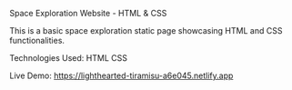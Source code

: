 Space Exploration Website - HTML & CSS

This is a basic space exploration static page showcasing HTML and CSS functionalities.

Technologies Used:
HTML
CSS

Live Demo:
https://lighthearted-tiramisu-a6e045.netlify.app
